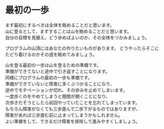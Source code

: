 # 最初の一歩

まず最初にするべきは全体を眺めることだと思います。  
山に登るとして、まずすることは山を眺めることだと思います。  
自分の目標を見据え、どう歩めばよいのか、その全体をつかみましょう。

プログラムの山頂にはあなたの作りたいものがあります。
どうやったらそこにたどり着けるのかその道を眺めてみましょう。

山を登る最初の一歩は山を登るための準備です。  
準備ができてないと途中で引き返すことになります。  
同様にプログラムの最初の一歩も準備です。  
準備ができていないと障害に多くぶつかることになり、  
途中でモチベーションが切れ、その歩みを止めてしまいます。  
一度歩くのをやめてしまうと期間が開くことになり、  
次歩きだそうとしたら前回やっていたことを忘れてしまっています。  
もちろん障害がなくても三歩進んで二歩下がるものではありますが、  
障害があれば三歩進む前に止まってしまうかもしれません。  
よい準備をして、できるだけ障害を排除して進みやすくしましょう。  

